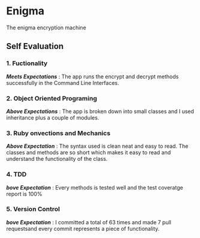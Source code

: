 # Enigma
The enigma encryption machine

## Self Evaluation

### 1. Fuctionality
  ***Meets Expectations*** : The app runs the encrypt and decrypt methods successfully in the Command Line Interfaces.
  
### 2. Object Oriented Programing
  ***Above Expectations*** : The app is broken down into small classes and I used inheritance plus a couple of modules.
### 3. Ruby onvections and Mechanics
   ***Above Expectation*** :  The syntax used is clean neat and easy to read. The classes and methods are so short which makes it easy to read and understand the functionality of the class.
   
### 4. TDD
***bove Expectation*** : Every methods is tested well and the test coveratge report is 100%
### 5. Version Control
***bove Expectation*** : I committed a total of 63 times and made 7 pull requestsand every commit represents a piece of functionality.
